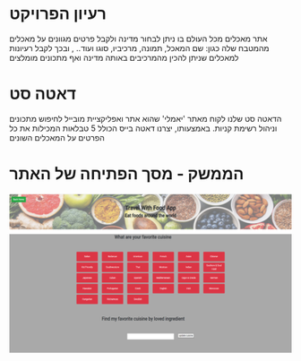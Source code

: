 # רעיון הפרויקט
אתר מאכלים מכל העולם בו ניתן לבחור מדינה ולקבל פרטים מגוונים על מאכלים מהמטבח שלה כגון: שם המאכל, תמונה, מרכיביו, סוגו ועוד.. , ובכך לקבל רעיונות למאכלים שניתן להכין מהמרכיבים באותה מדינה ואף מתכונים מומלצים
# דאטה סט
הדאטה סט שלנו לקוח מאתר 'יאמלי' שהוא אתר ואפליקציית מובייל לחיפוש מתכונים וניהול רשימת קניות. באמצעותו, יצרנו דאטה בייס הכולל 5 טבלאות המכילות
את כל הפרטים על המאכלים השונים
# הממשק - מסך הפתיחה של האתר
![alt text](https://github.com/dekelyosef/DataBase_Project/blob/main/webPages/1.png)
